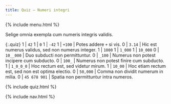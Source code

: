 ```yaml
---
title: Quiz — Numeri integri
---
```


{% include menu.html %}

Selige omnia exempla cum numeris integris validis.

{:.quiz}
1 | `42`
1 | `0`
1 | `-42`
1 | `+100` | Potes addere `+` si vis.
0 | `3.14` | Hic est numerus validus, sed non numerus integer.
1 | `1000`
1 | `1_000`
1 | `10_000`
0 | `10__000` | Duo subducti non permittuntur.
0 | `_100` | Numerus non potest incipere cum subducto.
0 | `100_` | Numerus non potest finire cum subducto.
1 | `1_0_0_0` | Hoc rectum est, sed videtur mirum.
1 | `10_00` | Hoc etiam rectum est, sed non est optima electio.
0 | `50,000` | Comma non dividit numerum in milia.
0 | `45 678 901` | Spatia non permittuntur intra numeros.

{% include quiz.html %}

{% include nav.html %}